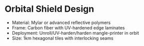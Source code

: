 # Orbital Shield Design

- Material: Mylar or advanced reflective polymers
- Frame: Carbon fiber with UV-hardened edge laminates
- Deployment: Unroll/UV-harden/harden mangle-printer in orbit
- Size: 1km hexagonal tiles with interlocking seams
